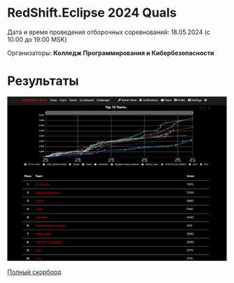 # RedShift.Eclipse 2024 Quals

Дата и время проведения отборочных соревнований: 18.05.2024 (с 10:00 до 19:00 MSK)

Организаторы: **Колледж Программирования и Кибербезопасности**

# Результаты

![ScreenShot](Assets/top_10_scoreboard.png)

[Полный скорборд](https://github.com/Abends2/RedShift.Eclipse.2024.Quals__WriteUps/blob/main/Assets/full_scoreboard.png)

